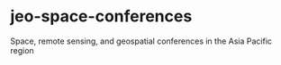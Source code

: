 # jeo-space-conferences
Space, remote sensing, and geospatial conferences in the Asia Pacific region
